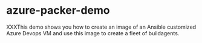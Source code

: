 # azure-packer-demo
XXXThis demo shows you how to create an image of an Ansible customized Azure Devops VM and use this image to create a fleet of buildagents.
